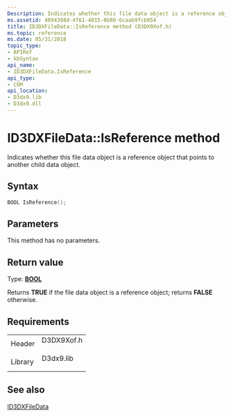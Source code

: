 ```yaml
---
Description: Indicates whether this file data object is a reference object that points to another child data object.
ms.assetid: 4894308d-4f61-4015-8b80-6caab9fcb054
title: ID3DXFileData::IsReference method (D3DX9Xof.h)
ms.topic: reference
ms.date: 05/31/2018
topic_type: 
- APIRef
- kbSyntax
api_name: 
- ID3DXFileData.IsReference
api_type: 
- COM
api_location: 
- D3dx9.lib
- D3dx9.dll
---
```


# ID3DXFileData::IsReference method

Indicates whether this file data object is a reference object that points to another child data object.

## Syntax


```C++
BOOL IsReference();
```



## Parameters

This method has no parameters.

## Return value

Type: **[**BOOL**](https://msdn.microsoft.com/library/Aa383751(v=VS.85).aspx)**

Returns **TRUE** if the file data object is a reference object; returns **FALSE** otherwise.

## Requirements



|                    |                                                                                       |
|--------------------|---------------------------------------------------------------------------------------|
| Header<br/>  | <dl> <dt>D3DX9Xof.h</dt> </dl> |
| Library<br/> | <dl> <dt>D3dx9.lib</dt> </dl>  |



## See also

<dl> <dt>

[ID3DXFileData](id3dxfiledata.md)
</dt> </dl>

 

 




